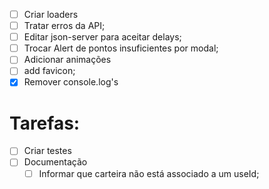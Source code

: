 - [ ] Criar loaders
- [ ] Tratar erros da API;
- [ ] Editar json-server para aceitar delays;
- [ ] Trocar Alert de pontos insuficientes por modal;
- [ ] Adicionar animações
- [ ] add favicon;
- [x] Remover console.log's

# Tarefas:

- [ ] Criar testes
- [ ] Documentação
  - [ ] Informar que carteira não está associado a um useId;
